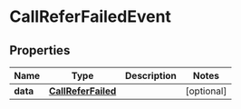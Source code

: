 

# CallReferFailedEvent


## Properties

| Name | Type | Description | Notes |
|------------ | ------------- | ------------- | -------------|
|**data** | [**CallReferFailed**](CallReferFailed.md) |  |  [optional] |




